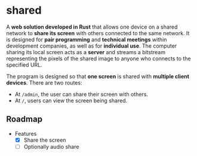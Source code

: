 # shared

A **web solution developed in Rust** that allows one device on a shared network to **share its screen** with others connected to the same network. It is designed for **pair programming** and **technical meetings** within development companies, as well as for **individual use**. The computer sharing its local screen acts as a **server** and streams a bitstream representing the pixels of the shared image to anyone who connects to the specified URL.

The program is designed so that **one screen** is shared with **multiple client devices**. There are two routes:

- At `/admin`, the user can share their screen with others.
- At `/`, users can view the screen being shared.

## Roadmap

* Features
   * [x] Share the screen
   * [ ] Optionally audio share